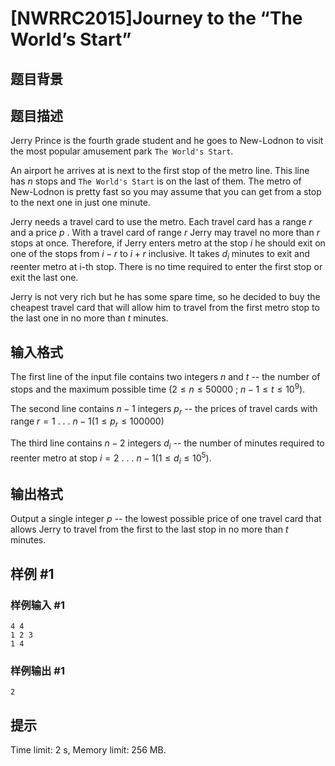 # [NWRRC2015]Journey to the “The World’s Start”

## 题目背景



## 题目描述



Jerry Prince is the fourth grade student and he goes to New-Lodnon to visit the most popular amusement park `The World's Start`.

An airport he arrives at is next to the first stop of the metro line. This line has $n$ stops and `The World's Start` is on the last of them. The metro of New-Lodnon is pretty fast so you may assume that you can get from a stop to the next one in just one minute.

Jerry needs a travel card to use the metro. Each travel card has a range $r$ and a price $p$ . With a travel card of range $r$ Jerry may travel no more than $r$ stops at once. Therefore, if Jerry enters metro at the stop $i$ he should exit on one of the stops from $i − r$ to $i + r$ inclusive. It takes $d_{i}$ minutes to exit and reenter metro at i-th stop. There is no time required to enter the first stop or exit the last one.

Jerry is not very rich but he has some spare time, so he decided to buy the cheapest travel card that will allow him to travel from the first metro stop to the last one in no more than $t$ minutes.



## 输入格式



The first line of the input file contains two integers $n$ and $t$ -- the number of stops and the maximum possible time $(2 \le n \le 50 000$ ; $n − 1 \le t \le 10^{9}).$

The second line contains $n − 1$ integers $p_{r}$ -- the prices of travel cards with range $r = 1$ . . . $n − 1 (1 \le p_{r} \le 100 000)$

The third line contains $n − 2$ integers $d_{i}$ -- the number of minutes required to reenter metro at stop $i = 2$ . . . $n − 1 (1 \le d_{i} \le 10^{5}).$



## 输出格式



Output a single integer $p$ -- the lowest possible price of one travel card that allows Jerry to travel from the first to the last stop in no more than $t$ minutes.



## 样例 #1

### 样例输入 #1
```
4 4
1 2 3
1 4
```

### 样例输出 #1

```
2
```

## 提示

Time limit: 2 s, Memory limit: 256 MB. 


